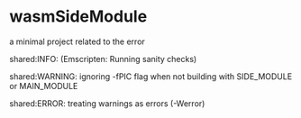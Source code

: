 # wasmSideModule

a minimal project related to the error

shared:INFO: (Emscripten: Running sanity checks)

shared:WARNING: ignoring -fPIC flag when not building with SIDE_MODULE or MAIN_MODULE

shared:ERROR: treating warnings as errors (-Werror)

